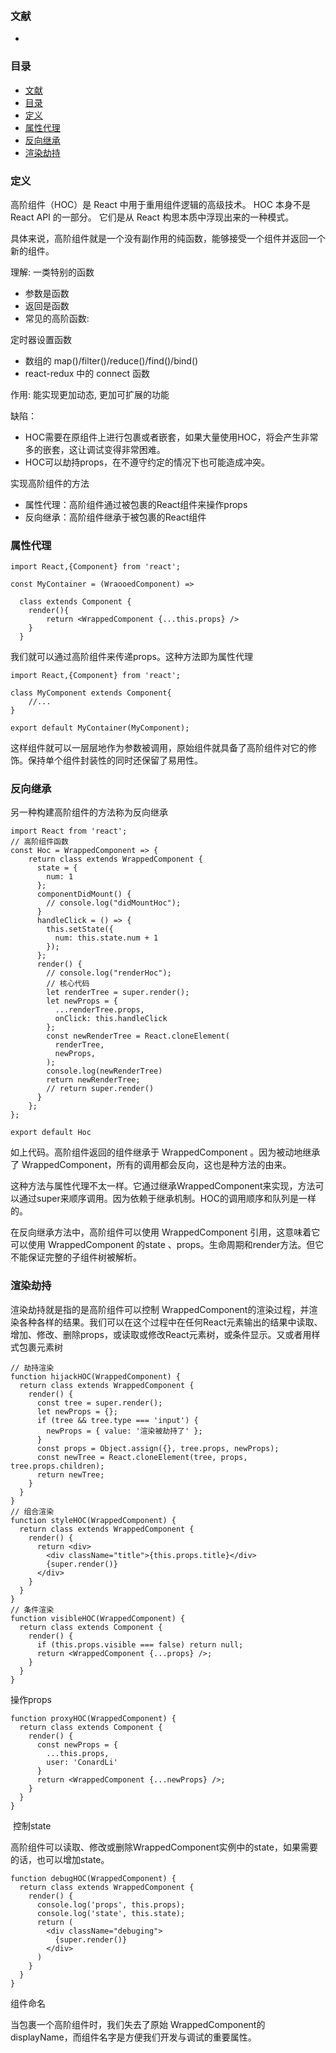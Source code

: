 ​
### 文献
  - 

### 目录
- [文献](#文献)
- [目录](#目录)
- [定义](#定义)
- [属性代理](#属性代理)
- [反向继承](#反向继承)
- [渲染劫持](#渲染劫持)


### 定义
高阶组件（HOC）是 React 中用于重用组件逻辑的高级技术。 HOC 本身不是 React API 的一部分。 它们是从 React 构思本质中浮现出来的一种模式。

具体来说，高阶组件就是一个没有副作用的纯函数，能够接受一个组件并返回一个新的组件。

理解: 一类特别的函数
  - 参数是函数
  - 返回是函数 
  - 常见的高阶函数:

定时器设置函数
  - 数组的 map()/filter()/reduce()/find()/bind()
  - react-redux 中的 connect 函数

作用: 能实现更加动态, 更加可扩展的功能

缺陷：
- HOC需要在原组件上进行包裹或者嵌套，如果大量使用HOC，将会产生非常多的嵌套，这让调试变得非常困难。
- HOC可以劫持props，在不遵守约定的情况下也可能造成冲突。

实现高阶组件的方法
- 属性代理：高阶组件通过被包裹的React组件来操作props
- 反向继承：高阶组件继承于被包裹的React组件

### 属性代理
```JS
import React,{Component} from 'react';

const MyContainer = (WraooedComponent) => 

  class extends Component {
    render(){
        return <WrappedComponent {...this.props} />
    }
  }
```
我们就可以通过高阶组件来传递props。这种方法即为属性代理

```JS
import React,{Component} from 'react';

class MyComponent extends Component{
    //...
}

export default MyContainer(MyComponent);
```

这样组件就可以一层层地作为参数被调用，原始组件就具备了高阶组件对它的修饰。保持单个组件封装性的同时还保留了易用性。

### 反向继承
另一种构建高阶组件的方法称为反向继承

```JS
import React from 'react';
// 高阶组件函数
const Hoc = WrappedComponent => {
    return class extends WrappedComponent {
      state = {
        num: 1
      };
      componentDidMount() {
        // console.log("didMountHoc");
      }
      handleClick = () => {
        this.setState({
          num: this.state.num + 1
        });
      };
      render() {
        // console.log("renderHoc");
        // 核心代码
        let renderTree = super.render();
        let newProps = {
          ...renderTree.props,
          onClick: this.handleClick
        };
        const newRenderTree = React.cloneElement(
          renderTree,
          newProps,
        );
        console.log(newRenderTree)
        return newRenderTree;
        // return super.render()
      }
    };
};

export default Hoc
```

如上代码。高阶组件返回的组件继承于 WrappedComponent 。因为被动地继承了 WrappedComponent，所有的调用都会反向，这也是种方法的由来。

这种方法与属性代理不太一样。它通过继承WrappedComponent来实现，方法可以通过super来顺序调用。因为依赖于继承机制。HOC的调用顺序和队列是一样的。

在反向继承方法中，高阶组件可以使用 WrappedComponent 引用，这意味着它可以使用 WrappedComponent 的state 、props。生命周期和render方法。但它不能保证完整的子组件树被解析。

### 渲染劫持

渲染劫持就是指的是高阶组件可以控制 WrappedComponent的渲染过程，并渲染各种各样的结果。我们可以在这个过程中在任何React元素输出的结果中读取、增加、修改、删除props，或读取或修改React元素树，或条件显示。又或者用样式包裹元素树

```JS
// 劫持渲染
function hijackHOC(WrappedComponent) {
  return class extends WrappedComponent {
    render() {
      const tree = super.render();
      let newProps = {};
      if (tree && tree.type === 'input') {
        newProps = { value: '渲染被劫持了' };
      }
      const props = Object.assign({}, tree.props, newProps);
      const newTree = React.cloneElement(tree, props, tree.props.children);
      return newTree;
    }
  }
}
// 组合渲染
function styleHOC(WrappedComponent) {
  return class extends WrappedComponent {
    render() {
      return <div>
        <div className="title">{this.props.title}</div>
        {super.render()}
      </div>
    }
  }
}
// 条件渲染
function visibleHOC(WrappedComponent) {
  return class extends Component {
    render() {
      if (this.props.visible === false) return null;
      return <WrappedComponent {...props} />;
    }
  }
}
```

操作props
```JS
function proxyHOC(WrappedComponent) {
  return class extends Component {
    render() {
      const newProps = {
        ...this.props,
        user: 'ConardLi'
      }
      return <WrappedComponent {...newProps} />;
    }
  }
}
```
 控制state

高阶组件可以读取、修改或删除WrappedComponent实例中的state，如果需要的话，也可以增加state。
```JS
function debugHOC(WrappedComponent) {
  return class extends WrappedComponent {
    render() {
      console.log('props', this.props);
      console.log('state', this.state);
      return (
        <div className="debuging">
          {super.render()}
        </div>
      )
    }
  }
}
```
组件命名

当包裹一个高阶组件时，我们失去了原始 WrappedComponent的displayName，而组件名字是方便我们开发与调试的重要属性。

​